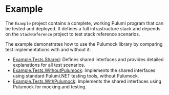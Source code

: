 # Example

The `Example` project contains a complete, working Pulumi program that can be tested and deployed. 
It defines a full infrastructure stack and depends on the `StackReference` project to test stack reference scenarios.

The example demonstrates how to use the Pulumock library by comparing test implementations with and without it:

- [Example.Tests.Shared](../Example.Tests.Shared): Defines shared interfaces and provides detailed explanations for all test scenarios.
- [Example.Tests.WithoutPulumock](../Example.Tests.WithoutPulumock): Implements the shared interfaces using standard Pulumi.NET testing tools, without Pulumock.
- [Example.Tests.WithPulumock](../Example.Tests.WithPulumock): Implements the shared interfaces using Pulumock for mocking and testing.

